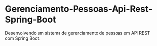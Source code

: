 # Gerenciamento-Pessoas-Api-Rest-Spring-Boot




Desenvolvendo um sistema de gerenciamento de pessoas em API REST com Spring Boot.
